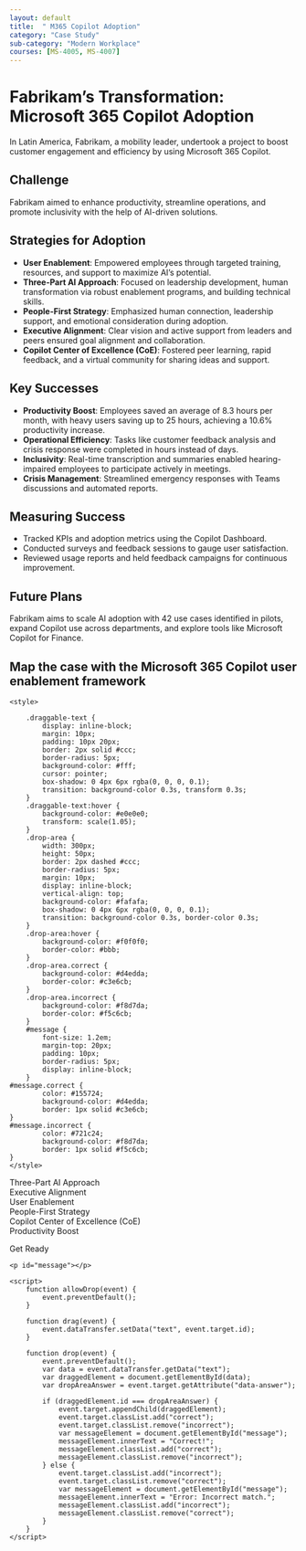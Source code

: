 ```yaml
---
layout: default
title:  " M365 Copilot Adoption"
category: "Case Study"
sub-category: "Modern Workplace"
courses: [MS-4005, MS-4007]
---
```


# Fabrikam’s Transformation: Microsoft 365 Copilot Adoption

In Latin America, Fabrikam, a mobility leader, undertook a project to boost customer engagement and efficiency by using Microsoft 365 Copilot.

## Challenge
Fabrikam aimed to enhance productivity, streamline operations, and promote inclusivity with the help of AI-driven solutions.

## Strategies for Adoption
- **User Enablement**: Empowered employees through targeted training, resources, and support to maximize AI’s potential.
- **Three-Part AI Approach**: Focused on leadership development, human transformation via robust enablement programs, and building technical skills.
- **People-First Strategy**: Emphasized human connection, leadership support, and emotional consideration during adoption.
- **Executive Alignment**: Clear vision and active support from leaders and peers ensured goal alignment and collaboration.
- **Copilot Center of Excellence (CoE)**: Fostered peer learning, rapid feedback, and a virtual community for sharing ideas and support.

## Key Successes
- **Productivity Boost**: Employees saved an average of 8.3 hours per month, with heavy users saving up to 25 hours, achieving a 10.6% productivity increase.
- **Operational Efficiency**: Tasks like customer feedback analysis and crisis response were completed in hours instead of days.
- **Inclusivity**: Real-time transcription and summaries enabled hearing-impaired employees to participate actively in meetings.
- **Crisis Management**: Streamlined emergency responses with Teams discussions and automated reports.

## Measuring Success
- Tracked KPIs and adoption metrics using the Copilot Dashboard.
- Conducted surveys and feedback sessions to gauge user satisfaction.
- Reviewed usage reports and held feedback campaigns for continuous improvement.

## Future Plans
Fabrikam aims to scale AI adoption with 42 use cases identified in pilots, expand Copilot use across departments, and explore tools like Microsoft Copilot for Finance.


## Map the case with the Microsoft 365 Copilot user enablement framework

<html lang="en">
<head>
    <meta charset="UTF-8">
    <meta name="viewport" content="width=device-width, initial-scale=1.0">
    
    <style>

        .draggable-text {
            display: inline-block;
            margin: 10px;
            padding: 10px 20px;
            border: 2px solid #ccc;
            border-radius: 5px;
            background-color: #fff;
            cursor: pointer;
            box-shadow: 0 4px 6px rgba(0, 0, 0, 0.1);
            transition: background-color 0.3s, transform 0.3s;
        }
        .draggable-text:hover {
            background-color: #e0e0e0;
            transform: scale(1.05);
        }
        .drop-area {
            width: 300px;
            height: 50px;
            border: 2px dashed #ccc;
            border-radius: 5px;
            margin: 10px;
            display: inline-block;
            vertical-align: top;
            background-color: #fafafa;
            box-shadow: 0 4px 6px rgba(0, 0, 0, 0.1);
            transition: background-color 0.3s, border-color 0.3s;
        }
        .drop-area:hover {
            background-color: #f0f0f0;
            border-color: #bbb;
        }
        .drop-area.correct {
            background-color: #d4edda;
            border-color: #c3e6cb;
        }
        .drop-area.incorrect {
            background-color: #f8d7da;
            border-color: #f5c6cb;
        }
        #message {
            font-size: 1.2em;
            margin-top: 20px;
            padding: 10px;
            border-radius: 5px;
            display: inline-block;
        }
    #message.correct {
            color: #155724;
            background-color: #d4edda;
            border: 1px solid #c3e6cb;
    }
    #message.incorrect {
            color: #721c24;
            background-color: #f8d7da;
            border: 1px solid #f5c6cb;
    }
    </style>
</head>
<body>
    <div>
        <div class="draggable-text" draggable="true" ondragstart="drag(event)" id="three">Three-Part AI Approach</div>
        <div class="draggable-text" draggable="true" ondragstart="drag(event)" id="executive">Executive Alignment</div>
        <div class="draggable-text" draggable="true" ondragstart="drag(event)" id="user">User Enablement</div>
        <div class="draggable-text" draggable="true" ondragstart="drag(event)" id="people">People-First Strategy</div>
        <div class="draggable-text" draggable="true" ondragstart="drag(event)" id="copilot">Copilot Center of Excellence (CoE)</div>
        <div class="draggable-text" draggable="true" ondragstart="drag(event)" id="prod">Productivity Boost</div>
    </div>
    <div>
        <p>Get Ready</p>
        <div class="drop-area" ondrop="drop(event)" ondragover="allowDrop(event)" data-answer="three"></div>
        <div class="drop-area" ondrop="drop(event)" ondragover="allowDrop(event)" data-answer="executive"></div>
        <div class="drop-area" ondrop="drop(event)" ondragover="allowDrop(event)" data-answer="user"></div>
    </div>
   
   
    <p id="message"></p>

    <script>
        function allowDrop(event) {
            event.preventDefault();
        }

        function drag(event) {
            event.dataTransfer.setData("text", event.target.id);
        }

        function drop(event) {
            event.preventDefault();
            var data = event.dataTransfer.getData("text");
            var draggedElement = document.getElementById(data);
            var dropAreaAnswer = event.target.getAttribute("data-answer");

            if (draggedElement.id === dropAreaAnswer) {
                event.target.appendChild(draggedElement);
                event.target.classList.add("correct");
                event.target.classList.remove("incorrect");
                var messageElement = document.getElementById("message");
                messageElement.innerText = "Correct!";
                messageElement.classList.add("correct");
                messageElement.classList.remove("incorrect");
            } else {
                event.target.classList.add("incorrect");
                event.target.classList.remove("correct");
                var messageElement = document.getElementById("message");
                messageElement.innerText = "Error: Incorrect match.";
                messageElement.classList.add("incorrect");
                messageElement.classList.remove("correct");
            }
        }
    </script>
</body>
</html>
